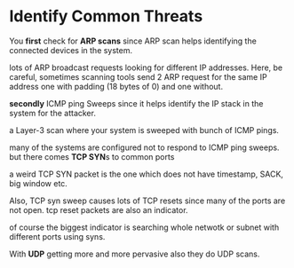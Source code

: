 # **Identify Common Threats**


You **first** check for **ARP scans** since ARP scan helps identifying the connected devices in the system.


lots of ARP broadcast requests looking for different IP addresses. Here, be careful, sometimes scanning tools send 2 ARP request for the same IP address one with padding (18 bytes of 0) and one without.


**secondly** ICMP ping Sweeps since it helps identify the IP stack in the system for the attacker.

a Layer-3 scan where your system is sweeped with bunch of ICMP pings.



many of the systems are configured not to respond to ICMP ping sweeps. but there comes **TCP SYN**s to common ports


a weird TCP SYN packet is the one which does not have timestamp, SACK, big window etc. 

Also, TCP syn sweep causes lots of TCP resets since many of the ports are not open. tcp reset packets are also an indicator.

of course the biggest indicator is searching whole netwotk or subnet with different ports using syns.





With **UDP** getting more and more pervasive also they do UDP scans.


